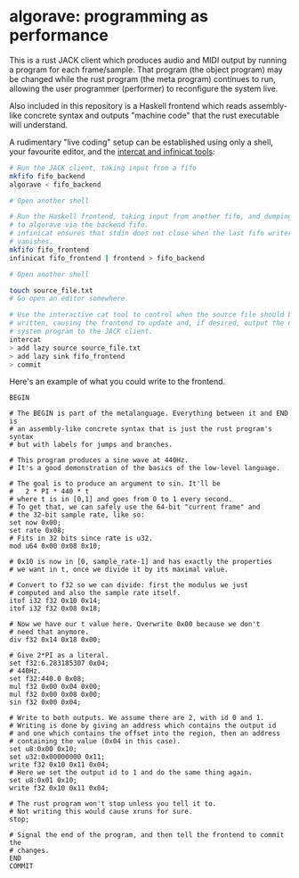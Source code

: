 # algorave: programming as performance

This is a rust JACK client which produces audio and MIDI output by running a
program for each frame/sample. That program (the object program) may be changed
while the rust program (the meta program) continues to run, allowing the
user programmer (performer) to reconfigure the system live.

Also included in this repository is a Haskell frontend which reads
assembly-like concrete syntax and outputs "machine code" that the rust
executable will understand.

A rudimentary "live coding" setup can be established using only a shell,
your favourite editor, and the
[intercat and infinicat tools](https://github.com/avieth/intercat/):

```sh
# Run the JACK client, taking input from a fifo
mkfifo fifo_backend
algorave < fifo_backend

# Open another shell

# Run the Haskell frontend, taking input from another fifo, and dumping output
# to algorave via the backend fifo.
# infinicat ensures that stdin does not close when the last fifo writer
# vanishes.
mkfifo fifo_frontend
infinicat fifo_frontend | frontend > fifo_backend

# Open another shell

touch source_file.txt
# Go open an editor somewhere.

# Use the interactive cat tool to control when the source file should be
# written, causing the frontend to update and, if desired, output the new
# system program to the JACK client.
intercat
> add lazy source source_file.txt
> add lazy sink fifo_frontend
> commit
```

Here's an example of what you could write to the frontend.

```
BEGIN

# The BEGIN is part of the metalanguage. Everything between it and END is
# an assembly-like concrete syntax that is just the rust program's syntax
# but with labels for jumps and branches.

# This program produces a sine wave at 440Hz.
# It's a good demonstration of the basics of the low-level language.

# The goal is to produce an argument to sin. It'll be
#   2 * PI * 440 * t
# where t is in [0,1] and goes from 0 to 1 every second.
# To get that, we can safely use the 64-bit "current frame" and
# the 32-bit sample rate, like so:
set now 0x00;
set rate 0x08;
# Fits in 32 bits since rate is u32.
mod u64 0x00 0x08 0x10;

# 0x10 is now in [0, sample_rate-1] and has exactly the properties
# we want in t, once we divide it by its maximal value.

# Convert to f32 so we can divide: first the modulus we just
# computed and also the sample rate itself.
itof i32 f32 0x10 0x14;
itof i32 f32 0x08 0x18;

# Now we have our t value here. Overwrite 0x00 because we don't
# need that anymore.
div f32 0x14 0x18 0x00;

# Give 2*PI as a literal.
set f32:6.283185307 0x04;
# 440Hz.
set f32:440.0 0x08;
mul f32 0x00 0x04 0x00;
mul f32 0x00 0x08 0x00;
sin f32 0x00 0x04;

# Write to both outputs. We assume there are 2, with id 0 and 1.
# Writing is done by giving an address which contains the output id
# and one which contains the offset into the region, then an address
# containing the value (0x04 in this case).
set u8:0x00 0x10;
set u32:0x00000000 0x11;
write f32 0x10 0x11 0x04;
# Here we set the output id to 1 and do the same thing again.
set u8:0x01 0x10;
write f32 0x10 0x11 0x04;

# The rust program won't stop unless you tell it to.
# Not writing this would cause xruns for sure.
stop;

# Signal the end of the program, and then tell the frontend to commit the
# changes.
END
COMMIT
```
